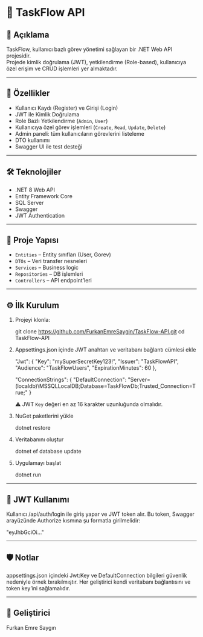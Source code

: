 # 📝 TaskFlow API

## 📌 Açıklama

TaskFlow, kullanıcı bazlı görev yönetimi sağlayan bir .NET Web API projesidir.  
Projede kimlik doğrulama (JWT), yetkilendirme (Role-based), kullanıcıya özel erişim ve CRUD işlemleri yer almaktadır.

---

## 🔐 Özellikler

- Kullanıcı Kaydı (Register) ve Girişi (Login)
- JWT ile Kimlik Doğrulama
- Role Bazlı Yetkilendirme (`Admin`, `User`)
- Kullanıcıya özel görev işlemleri (`Create`, `Read`, `Update`, `Delete`)
- Admin paneli: tüm kullanıcıların görevlerini listeleme
- DTO kullanımı
- Swagger UI ile test desteği

---

## 🛠️ Teknolojiler

- .NET 8 Web API
- Entity Framework Core
- SQL Server
- Swagger
- JWT Authentication

---

## 📂 Proje Yapısı

- `Entities` – Entity sınıfları (User, Gorev)
- `DTOs` – Veri transfer nesneleri
- `Services` – Business logic
- `Repositories` – DB işlemleri
- `Controllers` – API endpoint’leri

---

## ⚙️ İlk Kurulum

1. Projeyi klonla:

   git clone https://github.com/FurkanEmreSaygin/TaskFlow-API.git
   cd TaskFlow-API

2. Appsettings.json içinde JWT anahtarı ve veritabanı bağlantı cümlesi ekle

   "Jwt": {
   "Key": "mySuperSecretKey123!",
   "Issuer": "TaskFlowAPI",
   "Audience": "TaskFlowUsers",
   "ExpirationMinutes": 60
   },

   "ConnectionStrings": {
   "DefaultConnection": "Server=(localdb)\\MSSQLLocalDB;Database=TaskFlowDb;Trusted_Connection=True;"
   }

   ⚠️ JWT `Key` değeri en az 16 karakter uzunluğunda olmalıdır.

3. NuGet paketlerini yükle

   dotnet restore

4. Veritabanını oluştur

   dotnet ef database update

5. Uygulamayı başlat

   dotnet run

---

## 🔐 JWT Kullanımı

Kullanıcı /api/auth/login ile giriş yapar ve JWT token alır.
Bu token, Swagger arayüzünde Authorize kısmına şu formatla girilmelidir:

"eyJhbGciOi..."

---

## 🛡️ Notlar

appsettings.json içindeki Jwt:Key ve DefaultConnection bilgileri güvenlik nedeniyle örnek bırakılmıştır.
Her geliştirici kendi veritabanı bağlantısını ve token key’ini sağlamalıdır.

---

## 👤 Geliştirici

Furkan Emre Saygın
